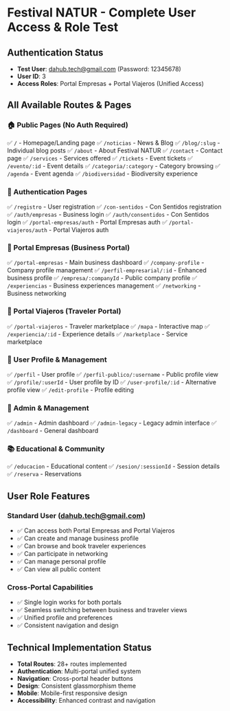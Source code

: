 # Festival NATUR - Complete User Access & Role Test

## Authentication Status
- **Test User**: dahub.tech@gmail.com (Password: 12345678)
- **User ID**: 3
- **Access Roles**: Portal Empresas + Portal Viajeros (Unified Access)

## All Available Routes & Pages

### 🏠 Public Pages (No Auth Required)
✅ `/` - Homepage/Landing page
✅ `/noticias` - News & Blog
✅ `/blog/:slug` - Individual blog posts
✅ `/about` - About Festival NATUR
✅ `/contact` - Contact page
✅ `/services` - Services offered
✅ `/tickets` - Event tickets
✅ `/evento/:id` - Event details
✅ `/categoria/:category` - Category browsing
✅ `/agenda` - Event agenda
✅ `/biodiversidad` - Biodiversity experience

### 🔐 Authentication Pages
✅ `/registro` - User registration
✅ `/con-sentidos` - Con Sentidos registration
✅ `/auth/empresas` - Business login
✅ `/auth/consentidos` - Con Sentidos login
✅ `/portal-empresas/auth` - Portal Empresas auth
✅ `/portal-viajeros/auth` - Portal Viajeros auth

### 🏢 Portal Empresas (Business Portal)
✅ `/portal-empresas` - Main business dashboard
✅ `/company-profile` - Company profile management
✅ `/perfil-empresarial/:id` - Enhanced business profile
✅ `/empresa/:companyId` - Public company profile
✅ `/experiencias` - Business experiences management
✅ `/networking` - Business networking

### 🧳 Portal Viajeros (Traveler Portal)
✅ `/portal-viajeros` - Traveler marketplace
✅ `/mapa` - Interactive map
✅ `/experiencia/:id` - Experience details
✅ `/marketplace` - Service marketplace

### 👤 User Profile & Management
✅ `/perfil` - User profile
✅ `/perfil-publico/:username` - Public profile view
✅ `/profile/:userId` - User profile by ID
✅ `/user-profile/:id` - Alternative profile view
✅ `/edit-profile` - Profile editing

### 🔧 Admin & Management
✅ `/admin` - Admin dashboard
✅ `/admin-legacy` - Legacy admin interface
✅ `/dashboard` - General dashboard

### 📚 Educational & Community
✅ `/educacion` - Educational content
✅ `/sesion/:sessionId` - Session details
✅ `/reserva` - Reservations

## User Role Features

### Standard User (dahub.tech@gmail.com)
- ✅ Can access both Portal Empresas and Portal Viajeros
- ✅ Can create and manage business profile
- ✅ Can browse and book traveler experiences
- ✅ Can participate in networking
- ✅ Can manage personal profile
- ✅ Can view all public content

### Cross-Portal Capabilities
- ✅ Single login works for both portals
- ✅ Seamless switching between business and traveler views
- ✅ Unified profile and preferences
- ✅ Consistent navigation and design

## Technical Implementation Status
- **Total Routes**: 28+ routes implemented
- **Authentication**: Multi-portal unified system
- **Navigation**: Cross-portal header buttons
- **Design**: Consistent glassmorphism theme
- **Mobile**: Mobile-first responsive design
- **Accessibility**: Enhanced contrast and navigation